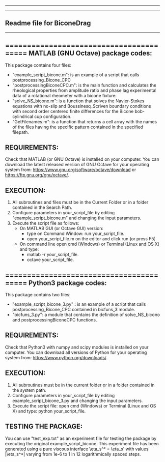 
----------------------------------------
----------------------------------------
Readme file for BiconeDrag
----------------------------------------
----------------------------------------

========================================
MATLAB (GNU Octave) package codes:
----------------------------------------
This package contains four files:
- "example_script_bicone.m": is an example of a script that calls postprocessing_Bicone_CPC
- "postprocessingBiconeCPC.m": is the main function and calculates the rheological properties from amplitude ratio and phase lag experimental data of a rotational rheometer with a bicone fixture.
- "solve_NS_bicono.m": is a function that solves the Navier-Stokes equations with no-slip and Boussinesq_Scriven boundary conditions with second order centered finite differences for the Bicone bob-cylindrical cup configuration.
- "GetFilenames.m": is a function that returns a cell array with the names of the files having the specific pattern contained in the specified filepath.

REQUIREMENTS:
-------------
Check that MATLAB (or GNU Octave) is installed on your computer.
You can download the latest released version of GNU Octave for your operating system from: https://www.gnu.org/software/octave/download or https://ftp.gnu.org/gnu/octave/.

EXECUTION:
----------
1. All subroutines and files must be in the Current Folder or in a folder contained in the Search Path.
2. Configure parameters in your_script_file by editing "example_script_bicone.m" and changing the input parameters.
3. Execute the script file as follows:
	- On MATLAB GUI (or Octave GUI) version:
		- type on Command Window: run your_script_file.
		- open your_script_file.m on the editor and click run (or press F5)
	- On command line open cmd (Windows) or Terminal (Linux and OS X) and type:
		- matlab -r your_script_file.
		- octave your_script_file.

		
========================================
Python3 package codes:
----------------------------------------
This package contains two files:
- "example_script_bicone_3.py" : is an example of a script that calls postprocessing_Bicone_CPC contained in bicfuns_3 module.
- "bicfuns_3.py": a module that contains the definition of solve_NS_bicono and postprocessingBiconeCPC functions.

REQUIREMENTS:
-------------
Check that Python3 with numpy and scipy modules is installed on your computer.
You can download all versions of Python for your operating system from: https://www.python.org/downloads/.

EXECUTION:
----------
1. All subroutines must be in the current folder or in a folder contained in the system path.
2. Configure parameters in your_script_file by editing example_script_bicone_3.py and changing the input parameters.
3. Execute the script file: open cmd (Windows) or Terminal (Linux and OS X) and type: python your_script_file.

TESTING THE PACKAGE:
--------------------
You can use "test_exp.txt" as an experiment file for testing the package by executing the original example_script_bicone.
This experiment file has been generated using a pure viscous interface \eta_s^* = \eta_s' with values |\eta_s^*| varying from 1e-6 to 1 in 12 logarithmically spaced steps.

